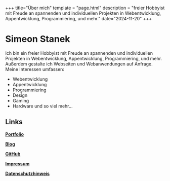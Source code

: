 +++
title="Über mich"
template = "page.html"
description = "freier Hobbyist mit Freude an spannenden und individuellen Projekten in Webentwicklung, Appentwicklung, Programmiering, und mehr."
date="2024-11-20"
+++
# Simeon Stanek

Ich bin ein freier Hobbyist mit Freude an spannenden und individuellen Projekten in Webentwicklung, Appentwicklung, Programmiering, und mehr. Außerdem gestalte ich Webseiten und Webanwendungen auf Anfrage.  
Meine Interessen umfassen:
- Webentwicklung
- Appentwicklung
- Programmiering
- Design
- Gaming
- Hardware
und so viel mehr...

## Links

[**Portfolio**](https://staneks.de)

[**Blog**](https://simeon.staneks.de)

[**GitHub**](https://github.com/simeonlukas)

[**Impressum**](/pages/impressum)

[**Datenschutzhinweis**](/pages/policy)